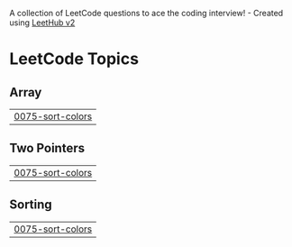 A collection of LeetCode questions to ace the coding interview! - Created using [LeetHub v2](https://github.com/arunbhardwaj/LeetHub-2.0)
<!---LeetCode Topics Start-->
# LeetCode Topics
## Array
|  |
| ------- |
| [0075-sort-colors](https://github.com/Abhishek10-0/Leetcode/tree/master/0075-sort-colors) |
## Two Pointers
|  |
| ------- |
| [0075-sort-colors](https://github.com/Abhishek10-0/Leetcode/tree/master/0075-sort-colors) |
## Sorting
|  |
| ------- |
| [0075-sort-colors](https://github.com/Abhishek10-0/Leetcode/tree/master/0075-sort-colors) |
<!---LeetCode Topics End-->